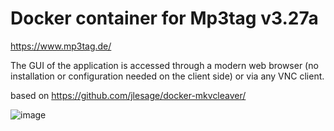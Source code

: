 # Docker container for Mp3tag v3.27a

https://www.mp3tag.de/

The GUI of the application is accessed through a modern web browser (no installation or configuration needed on the client side) or via any VNC client.

based on https://github.com/jlesage/docker-mkvcleaver/

![image](https://github.com/user-attachments/assets/fa335b71-a366-46bc-84dc-9244699e4178)
